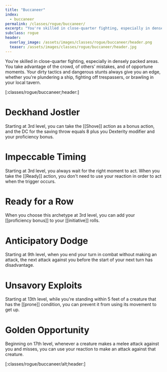 ```yaml
---
title: "Buccaneer"
index: 
  - buccaneer
permalink: /classes/rogue/buccaneer/
excerpt: "You're skilled in close-quarter fighting, especially in densely packed areas. You take advantage of the crowd, of others' mistakes, and of opportune moments."
subclass: rogue
header:
  overlay_image: /assets/images/classes/rogue/buccaneer/header.png
  teaser: /assets/images/classes/rogue/buccaneer/header.jpg
---
```

You're skilled in close-quarter fighting, especially in densely packed areas. You take advantage of the crowd, of others' mistakes, and of opportune moments. Your dirty tactics and dangerous stunts always give you an edge, whether you're plundering a ship, fighting off trespassers, or brawling in your local tavern.

[:classes/rogue/buccaneer;header:]

# Deckhand Jostler
Starting at 3rd level, you can take the [[Shove]] action as a bonus action, and the DC for the saving throw equals 8 plus you Dexterity modifier and your proficiency bonus.

# Impeccable Timing
Starting at 3rd level, you always wait for the right moment to act. When you take the [[Ready]] action, you don't need to use your reaction in order to act when the trigger occurs.

# Ready for a Row
When you choose this archetype at 3rd level, you can add your [[proficiency bonus]] to your [[initiative]] rolls.

# Anticipatory Dodge
Starting at 9th level, when you end your turn in combat without making an attack, the next attack against you before the start of your next turn has disadvantage.

# Unsavory Exploits
Starting at 13th level, while you're standing within 5 feet of a creature that has the [[prone]] condition, you can prevent it from using its movement to get up.

# Golden Opportunity
Beginning on 17th level, whenever a creature makes a melee attack against you and misses, you can use your reaction to make an attack against that creature.

[:classes/rogue/buccaneer/alt;header:]
